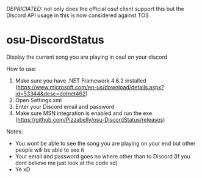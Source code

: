 *DEPRICIATED:*  not only does the official osu! client support this but the Discord API usage in this is now considered against TOS
# osu-DiscordStatus                                                                                                                 
Display the current song you are playing in osu! on your discord                                                                    
                                                                                                                                    
How to use:                                                                                                                         
1. Make sure you have .NET Framework 4.6.2 installed (https://www.microsoft.com/en-us/download/details.aspx?id=53344&desc=dotnet462)
2. Open Settings.xml                                                                                                                
3. Enter your Discord email and password                                                                                            
4. Make sure MSN integration is enabled and run the exe (https://github.com/Pizzabelly/osu-DiscordStatus/releases)                                                                             
                                                                                                                                    
Notes:                                                                                                                              
- You wont be able to see the song you are playing on your end but other people will be able to see it                              
- Your email and password goes no where other than to Discord (If you dont believe me just look at the code xd)                     
- Ye xD                                                                                                                             
